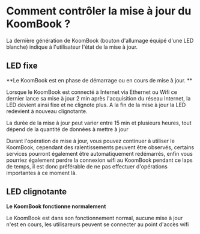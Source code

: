 # Comment contrôler la mise à jour du KoomBook ?

La dernière génération de KoomBook (bouton d'allumage équipé d'une LED blanche) indique à l'utilisateur l'état de la mise à jour.

## LED fixe
**Le KoomBook est en phase de démarrage ou en cours de mise à jour. **

Lorsque le KoomBook est connecté à Internet via Ethernet ou Wifi ce dernier lance sa mise à jour 2 min après l'acquisition du réseau Internet, la LED devient ainsi fixe et ne clignote plus. A la fin de la mise à jour la LED redevient à nouveau clignotante.

La durée de la mise à jour peut varier entre 15 min et plusieurs heures, tout dépend de la quantité de données à mettre à jour

Durant l'opération de mise à jour, vous pouvez continuer à utiliser le KoomBook, cependant des ralentissements peuvent être observés, certains services pourront également être automatiquement redémarrés, enfin vous pourriez également perdre la connexion wifi au KoomBook pendant ce laps de temps, il est donc préférable de ne pas effectuer d'opérations importantes à ce moment là.

## LED clignotante
**Le KoomBook fonctionne normalement**

Le KoomBook est dans son fonctionnement normal, aucune mise à jour n'est en cours, les utilisareurs peuvent se connecter au point d'accès wifi 

